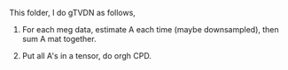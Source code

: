 This folder, I do gTVDN as follows, 

1. For each meg data, estimate A each time (maybe downsampled), then sum A mat together. 

2. Put all A's in a tensor, do orgh CPD.

